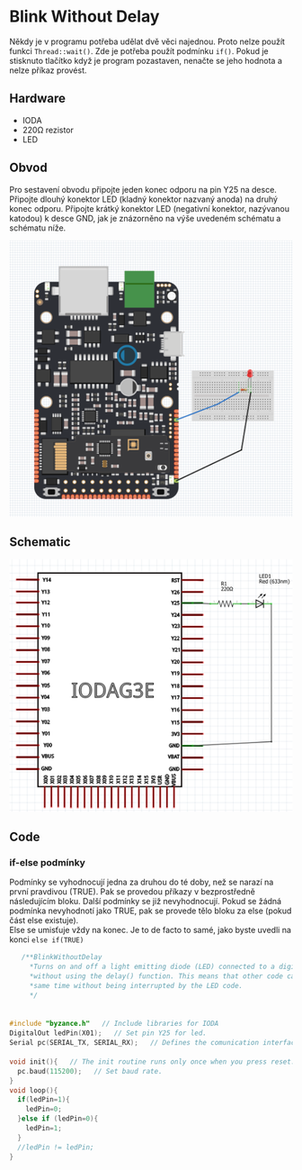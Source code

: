 # Blink Without Delay

Někdy je v programu potřeba udělat dvě věci najednou. Proto nelze použít funkci `Thread::wait()`. Zde je potřeba použít podmínku `if()`. Pokud je stisknuto tlačítko když je program pozastaven, nenačte se jeho hodnota a nelze příkaz provést.

## Hardware

* IODA
* 220Ω rezistor
* LED

## Obvod

Pro sestavení obvodu připojte jeden konec odporu na pin Y25 na desce. Připojte dlouhý konektor LED \(kladný konektor nazvaný anoda\) na druhý konec odporu. Připojte krátký konektor LED \(negativní konektor, nazývanou katodou\) k desce GND, jak je znázorněno na výše uvedeném schématu a schématu níže.

![](/assets/Fade.PNG)

## Schematic

![](/assets/Fade_schematic.PNG)

## Code

### if-else podmínky

Podmínky se vyhodnocují jedna za druhou do té doby, než se narazí na první pravdivou \(TRUE\). Pak se provedou příkazy v bezprostředně následujícím bloku. Další podmínky se již nevyhodnocují. Pokud se žádná podmínka nevyhodnotí jako TRUE, pak se provede tělo bloku za else \(pokud část else existuje\).  
Else se umisťuje vždy na konec. Je to de facto to samé, jako byste uvedli na konci `else if(TRUE)`

```cpp
   /**BlinkWithoutDelay
     *Turns on and off a light emitting diode (LED) connected to a digital pin,
     *without using the delay() function. This means that other code can run at the
     *same time without being interrupted by the LED code.
     */


#include "byzance.h"   // Include libraries for IODA
DigitalOut ledPin(X01);   // Set pin Y25 for led.
Serial pc(SERIAL_TX, SERIAL_RX);   // Defines the comunication interface if the serial line , SPI, CAN is needen in the program.

void init(){   // The init routine runs only once when you press reset.
  pc.baud(115200);   // Set baud rate.
}
void loop(){
  if(ledPin=1){
    ledPin=0;
  }else if (ledPin=0){
    ledPin=1;
  }
  //ledPin != ledPin;
}
```



